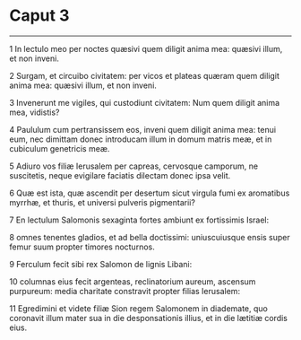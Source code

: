 # Caput 3

***

1 In lectulo meo per noctes quæsivi quem diligit anima mea: quæsivi illum, et non inveni.

2 Surgam, et circuibo civitatem: per vicos et plateas quæram quem diligit anima mea: quæsivi illum, et non inveni.

3 Invenerunt me vigiles, qui custodiunt civitatem: Num quem diligit anima mea, vidistis?

4 Paululum cum pertransissem eos, inveni quem diligit anima mea: tenui eum, nec dimittam donec introducam illum in domum matris meæ, et in cubiculum genetricis meæ.

5 Adiuro vos filiæ Ierusalem per capreas, cervosque camporum, ne suscitetis, neque evigilare faciatis dilectam donec ipsa velit.

6 Quæ est ista, quæ ascendit per desertum sicut virgula fumi ex aromatibus myrrhæ, et thuris, et universi pulveris pigmentarii?

7 En lectulum Salomonis sexaginta fortes ambiunt ex fortissimis Israel:

8 omnes tenentes gladios, et ad bella doctissimi: uniuscuiusque ensis super femur suum propter timores nocturnos.

9 Ferculum fecit sibi rex Salomon de lignis Libani:

10 columnas eius fecit argenteas, reclinatorium aureum, ascensum purpureum: media charitate constravit propter filias Ierusalem:

11 Egredimini et videte filiæ Sion regem Salomonem in diademate, quo coronavit illum mater sua in die desponsationis illius, et in die lætitiæ cordis eius.

